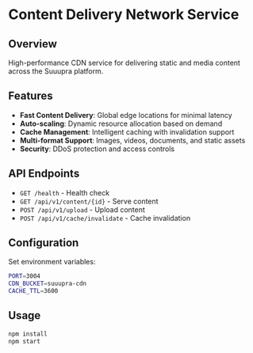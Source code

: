 # Content Delivery Network Service

## Overview
High-performance CDN service for delivering static and media content across the Suuupra platform.

## Features
- **Fast Content Delivery**: Global edge locations for minimal latency
- **Auto-scaling**: Dynamic resource allocation based on demand
- **Cache Management**: Intelligent caching with invalidation support
- **Multi-format Support**: Images, videos, documents, and static assets
- **Security**: DDoS protection and access controls

## API Endpoints
- `GET /health` - Health check
- `GET /api/v1/content/{id}` - Serve content
- `POST /api/v1/upload` - Upload content
- `POST /api/v1/cache/invalidate` - Cache invalidation

## Configuration
Set environment variables:
```bash
PORT=3004
CDN_BUCKET=suuupra-cdn
CACHE_TTL=3600
```

## Usage
```bash
npm install
npm start
```